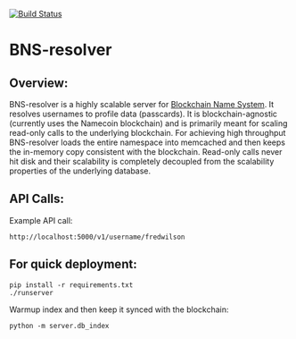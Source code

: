 [![Build Status](https://travis-ci.org/namesystem/resolver.svg?branch=master)](https://travis-ci.org/namesystem/resolver)

BNS-resolver
=======

## Overview:

BNS-resolver is a highly scalable server for [Blockchain Name System](https://github.com/namesystem). It resolves usernames to profile data (passcards). It is blockchain-agnostic (currently uses the Namecoin blockchain) and is primarily meant for scaling read-only calls to the underlying blockchain. For achieving high throughput BNS-resolver loads the entire namespace into memcached and then keeps the in-memory copy consistent with the blockchain. Read-only calls never hit disk and their scalability is completely decoupled from the scalability properties of the underlying database.


## API Calls:

Example API call:

```
http://localhost:5000/v1/username/fredwilson
```

## For quick deployment:

```
pip install -r requirements.txt
./runserver
```

Warmup index and then keep it synced with the blockchain:

```
python -m server.db_index
```
